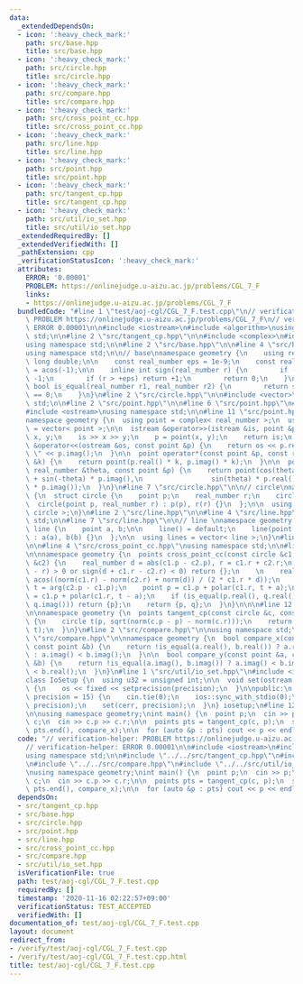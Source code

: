 ```yaml
---
data:
  _extendedDependsOn:
  - icon: ':heavy_check_mark:'
    path: src/base.hpp
    title: src/base.hpp
  - icon: ':heavy_check_mark:'
    path: src/circle.hpp
    title: src/circle.hpp
  - icon: ':heavy_check_mark:'
    path: src/compare.hpp
    title: src/compare.hpp
  - icon: ':heavy_check_mark:'
    path: src/cross_point_cc.hpp
    title: src/cross_point_cc.hpp
  - icon: ':heavy_check_mark:'
    path: src/line.hpp
    title: src/line.hpp
  - icon: ':heavy_check_mark:'
    path: src/point.hpp
    title: src/point.hpp
  - icon: ':heavy_check_mark:'
    path: src/tangent_cp.hpp
    title: src/tangent_cp.hpp
  - icon: ':heavy_check_mark:'
    path: src/util/io_set.hpp
    title: src/util/io_set.hpp
  _extendedRequiredBy: []
  _extendedVerifiedWith: []
  _pathExtension: cpp
  _verificationStatusIcon: ':heavy_check_mark:'
  attributes:
    ERROR: '0.00001'
    PROBLEM: https://onlinejudge.u-aizu.ac.jp/problems/CGL_7_F
    links:
    - https://onlinejudge.u-aizu.ac.jp/problems/CGL_7_F
  bundledCode: "#line 1 \"test/aoj-cgl/CGL_7_F.test.cpp\"\n// verification-helper:\
    \ PROBLEM https://onlinejudge.u-aizu.ac.jp/problems/CGL_7_F\n// verification-helper:\
    \ ERROR 0.00001\n\n#include <iostream>\n#include <algorithm>\nusing namespace\
    \ std;\n\n#line 2 \"src/tangent_cp.hpp\"\n\n#include <complex>\n#include <cmath>\n\
    using namespace std;\n\n#line 2 \"src/base.hpp\"\n\n#line 4 \"src/base.hpp\"\n\
    using namespace std;\n\n// base\nnamespace geometry {\n    using real_number =\
    \ long double;\n\n    const real_number eps = 1e-9;\n    const real_number pi\
    \ = acos(-1);\n\n    inline int sign(real_number r) {\n        if (r < -eps) return\
    \ -1;\n        if (r > +eps) return +1;\n        return 0;\n    }\n\n    inline\
    \ bool is_equal(real_number r1, real_number r2) {\n        return sign(r1 - r2)\
    \ == 0;\n    }\n}\n#line 2 \"src/circle.hpp\"\n\n#include <vector>\nusing namespace\
    \ std;\n\n#line 2 \"src/point.hpp\"\n\n#line 6 \"src/point.hpp\"\n#include <istream>\n\
    #include <ostream>\nusing namespace std;\n\n#line 11 \"src/point.hpp\"\n\n// point\n\
    namespace geometry {\n  using point = complex< real_number >;\n  using points\
    \ = vector< point >;\n\n  istream &operator>>(istream &is, point &p) {\n    real_number\
    \ x, y;\n    is >> x >> y;\n    p = point(x, y);\n    return is;\n  }\n\n  ostream\
    \ &operator<<(ostream &os, const point &p) {\n    return os << p.real() << \"\
    \ \" << p.imag();\n  }\n\n  point operator*(const point &p, const real_number\
    \ &k) {\n    return point(p.real() * k, p.imag() * k);\n  }\n\n  point rotate(const\
    \ real_number &theta, const point &p) {\n    return point(cos(theta) * p.real()\
    \ + sin(-theta) * p.imag(),\n                 sin(theta) * p.real() + cos(-theta)\
    \ * p.imag());\n  }\n}\n#line 7 \"src/circle.hpp\"\n\n// circle\nnamespace geometry\
    \ {\n  struct circle {\n    point p;\n    real_number r;\n    circle() {}\n  \
    \  circle(point p, real_number r) : p(p), r(r) {}\n  };\n\n  using circles = vector<\
    \ circle >;\n}\n#line 2 \"src/line.hpp\"\n\n#line 4 \"src/line.hpp\"\nusing namespace\
    \ std;\n\n#line 7 \"src/line.hpp\"\n\n// line \nnamespace geometry {\n  struct\
    \ line {\n    point a, b;\n\n    line() = default;\n    line(point a, point b)\
    \ : a(a), b(b) {}\n  };\n\n  using lines = vector< line >;\n}\n#line 2 \"src/cross_point_cc.hpp\"\
    \n\n#line 4 \"src/cross_point_cc.hpp\"\nusing namespace std;\n\n#line 9 \"src/cross_point_cc.hpp\"\
    \n\nnamespace geometry {\n  points cross_point_cc(const circle &c1, const circle\
    \ &c2) {\n    real_number d = abs(c1.p - c2.p), r = c1.r + c2.r;\n    if (sign(d\
    \ - r) > 0 or sign(d + c1.r - c2.r) < 0) return {};\n    \n    real_number a =\
    \ acos((norm(c1.r) - norm(c2.r) + norm(d)) / (2 * c1.r * d));\n    real_number\
    \ t = arg(c2.p - c1.p);\n    point p = c1.p + polar(c1.r, t + a);\n    point q\
    \ = c1.p + polar(c1.r, t - a);\n    if (is_equal(p.real(), q.real()) and is_equal(p.imag(),\
    \ q.imag())) return {p};\n    return {p, q};\n  }\n}\n\n\n#line 12 \"src/tangent_cp.hpp\"\
    \n\nnamespace geometry {\n  points tangent_cp(const circle &c, const point &p)\
    \ {\n    circle t(p, sqrt(norm(c.p - p) - norm(c.r)));\n    return cross_point_cc(c,\
    \ t);\n  }\n}\n#line 2 \"src/compare.hpp\"\n\nusing namespace std;\n\n#line 7\
    \ \"src/compare.hpp\"\n\nnamespace geometry {\n  bool compare_x(const point &a,\
    \ const point &b) {\n    return !is_equal(a.real(), b.real()) ? a.real() < b.real()\
    \ : a.imag() < b.imag();\n  }\n\n  bool compare_y(const point &a, const point\
    \ &b) {\n    return !is_equal(a.imag(), b.imag()) ? a.imag() < b.imag() : a.real()\
    \ < b.real();\n  }\n}\n#line 1 \"src/util/io_set.hpp\"\n#include <iomanip>\n\n\
    class IoSetup {\n  using u32 = unsigned int;\n\n  void set(ostream &os, u32 precision)\
    \ {\n    os << fixed << setprecision(precision);\n  }\n\npublic:\n  IoSetup(u32\
    \ precision = 15) {\n    cin.tie(0);\n    ios::sync_with_stdio(0);\n\n    set(cout,\
    \ precision);\n    set(cerr, precision);\n  }\n} iosetup;\n#line 12 \"test/aoj-cgl/CGL_7_F.test.cpp\"\
    \n\nusing namespace geometry;\nint main() {\n  point p;\n  cin >> p;\n\n  circle\
    \ c;\n  cin >> c.p >> c.r;\n\n  points pts = tangent_cp(c, p);\n  sort(pts.begin(),\
    \ pts.end(), compare_x);\n\n  for (auto &p : pts) cout << p << endl;\n}\n"
  code: "// verification-helper: PROBLEM https://onlinejudge.u-aizu.ac.jp/problems/CGL_7_F\n\
    // verification-helper: ERROR 0.00001\n\n#include <iostream>\n#include <algorithm>\n\
    using namespace std;\n\n#include \"../../src/tangent_cp.hpp\"\n#include \"../../src/point.hpp\"\
    \n#include \"../../src/compare.hpp\"\n#include \"../../src/util/io_set.hpp\"\n\
    \nusing namespace geometry;\nint main() {\n  point p;\n  cin >> p;\n\n  circle\
    \ c;\n  cin >> c.p >> c.r;\n\n  points pts = tangent_cp(c, p);\n  sort(pts.begin(),\
    \ pts.end(), compare_x);\n\n  for (auto &p : pts) cout << p << endl;\n}\n"
  dependsOn:
  - src/tangent_cp.hpp
  - src/base.hpp
  - src/circle.hpp
  - src/point.hpp
  - src/line.hpp
  - src/cross_point_cc.hpp
  - src/compare.hpp
  - src/util/io_set.hpp
  isVerificationFile: true
  path: test/aoj-cgl/CGL_7_F.test.cpp
  requiredBy: []
  timestamp: '2020-11-16 02:22:57+09:00'
  verificationStatus: TEST_ACCEPTED
  verifiedWith: []
documentation_of: test/aoj-cgl/CGL_7_F.test.cpp
layout: document
redirect_from:
- /verify/test/aoj-cgl/CGL_7_F.test.cpp
- /verify/test/aoj-cgl/CGL_7_F.test.cpp.html
title: test/aoj-cgl/CGL_7_F.test.cpp
---
```

